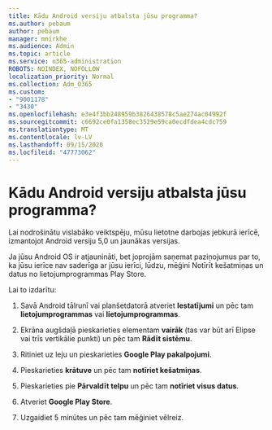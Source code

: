 ```yaml
---
title: Kādu Android versiju atbalsta jūsu programma?
ms.author: pebaum
author: pebaum
manager: mnirkhe
ms.audience: Admin
ms.topic: article
ms.service: o365-administration
ROBOTS: NOINDEX, NOFOLLOW
localization_priority: Normal
ms.collection: Adm_O365
ms.custom:
- "9001178"
- "3430"
ms.openlocfilehash: e3e4f3bb248959b3826438578c5ae274ac04992f
ms.sourcegitcommit: c6692ce0fa1358ec3529e59ca0ecdfdea4cdc759
ms.translationtype: MT
ms.contentlocale: lv-LV
ms.lasthandoff: 09/15/2020
ms.locfileid: "47773062"
---
```

# <a name="what-version-of-android-does-your-app-support"></a>Kādu Android versiju atbalsta jūsu programma?

Lai nodrošinātu vislabāko veiktspēju, mūsu lietotne darbojas jebkurā ierīcē, izmantojot Android versiju 5,0 un jaunākas versijas.

Ja jūsu Android OS ir atjaunināti, bet joprojām saņemat paziņojumus par to, ka jūsu ierīce nav saderīga ar jūsu ierīci, lūdzu, mēģini Notīrīt kešatmiņas un datus no lietojumprogrammas Play Store.

Lai to izdarītu: 

1. Savā Android tālrunī vai planšetdatorā atveriet **Iestatījumi** un pēc tam **lietojumprogrammas** vai **lietojumprogrammas**.

2. Ekrāna augšdaļā pieskarieties elementam **vairāk** (tas var būt arī Elipse vai trīs vertikālie punkti) un pēc tam **Rādīt sistēmu**. 

3. Ritiniet uz leju un pieskarieties **Google Play pakalpojumi**. 

4. Pieskarieties **krātuve** un pēc tam **notīriet kešatmiņas**. 

5. Pieskarieties pie **Pārvaldīt telpu** un pēc tam **notīriet visus datus**. 

6. Atveriet **Google Play Store**. 

7. Uzgaidiet 5 minūtes un pēc tam mēģiniet vēlreiz. 